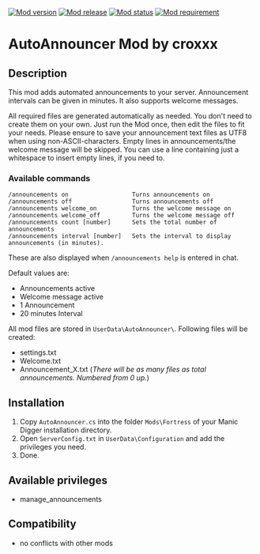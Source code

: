 [![Mod version](https://img.shields.io/badge/mod_version-1.0-brightgreen.svg?style=flat-square)]()
[![Mod release](https://img.shields.io/badge/release_date-2013--10--07-brightgreen.svg?style=flat-square)]()
[![Mod status](https://img.shields.io/badge/mod_status-stable-brightgreen.svg?style=flat-square)]()
[![Mod requirement](https://img.shields.io/badge/manicdigger_version->2013--02--06-brightgreen.svg?style=flat-square)]()

AutoAnnouncer Mod by croxxx
===========================

Description
-----------
This mod adds automated announcements to your server.
Announcement intervals can be given in minutes.
It also supports welcome messages.

All required files are generated automatically as needed. You don't need to create them on your own.
Just run the Mod once, then edit the files to fit your needs.
Please ensure to save your announcement text files as UTF8 when using non-ASCII-characters.
Empty lines in announcements/the welcome message will be skipped.
You can use a line containing just a whitespace to insert empty lines, if you need to.


### Available commands

	/announcements on                  Turns announcements on
	/announcements off                 Turns announcements off
	/announcements welcome_on          Turns the welcome message on
	/announcements welcome_off         Turns the welcome message off
	/announcements count [number]      Sets the total number of announcements
	/announcements interval [number]   Sets the interval to display announcements (in minutes).

These are also displayed when `/announcements help` is entered in chat.


Default values are:
  - Announcements active
  - Welcome message active
  - 1 Announcement
  - 20 minutes Interval


All mod files are stored in `UserData\AutoAnnouncer\`.
Following files will be created:
  - settings.txt
  - Welcome.txt
  - Announcement_X.txt (*There will be as many files as total announcements. Numbered from 0 up.*)


Installation
------------
1. Copy `AutoAnnouncer.cs` into the folder `Mods\Fortress` of your Manic Digger installation directory.
2. Open `ServerConfig.txt` in `UserData\Configuration` and add the privileges you need.
3. Done.


Available privileges
--------------------
- manage_announcements


Compatibility
-------------
- no conflicts with other mods
